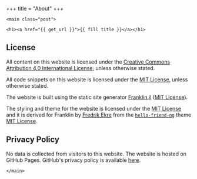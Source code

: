 +++
title = "About"
+++

~~~
<main class="post">
~~~

~~~
<h1><a href="{{ get_url }}">{{ fill title }}</a></h1>
~~~

## License

All content on this website is licensed under the [Creative Commons Attribution 4.0 International License](https://creativecommons.org/licenses/by/4.0/), unless otherwise stated.

All code snippets on this website is licensed under the [MIT License](https://choosealicense.com/licenses/mit/), unless otherwise stated.

The website is built using the static site generator [Franklin.jl](https://franklinjl.org/) ([MIT License](https://github.com/tlienart/Franklin.jl/blob/master/LICENSE.md)).

The styling and theme for the website is licensed under the [MIT License](https://choosealicense.com/licenses/mit/) and it is derived for Franklin by [Fredrik Ekre](https://fredrikekre.se/) from the [`hello-friend-ng`](https://themes.gohugo.io/hugo-theme-hello-friend-ng/) theme [MIT License](https://github.com/rhazdon/hugo-theme-hello-friend-ng/blob/master/LICENSE.md).

## Privacy Policy

No data is collected from visitors to this website. The website is hosted on GitHub Pages. GitHub's privacy policy is available [here](https://help.github.com/en/github/site-policy/github-privacy-statement).

~~~
</main>
~~~
